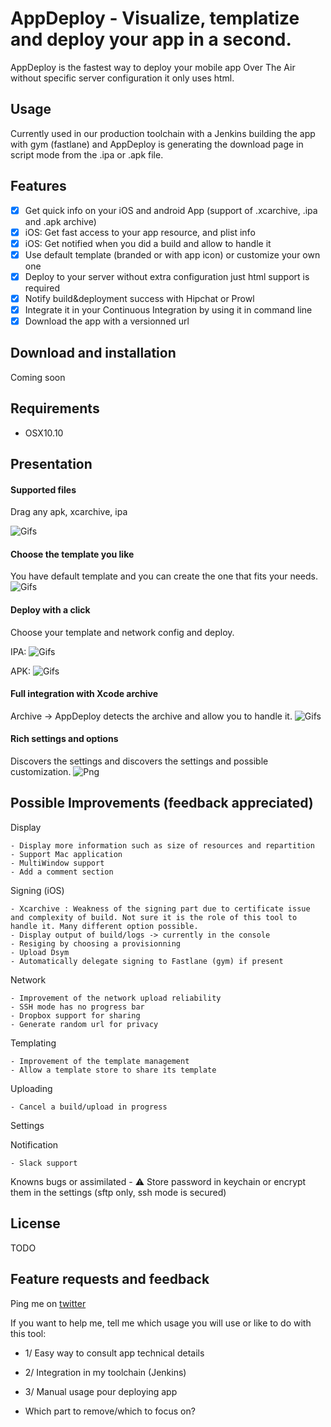 AppDeploy - Visualize, templatize and deploy your app in a second.
============

AppDeploy is the fastest way to deploy your mobile app Over The Air without specific server configuration it only uses html.

## Usage
Currently used in our production toolchain with a Jenkins building the app with gym (fastlane) and AppDeploy is generating the download page in script mode from the .ipa or .apk file.

## Features
- [x] Get quick info on your iOS and android App (support of .xcarchive, .ipa and .apk archive)
- [x] iOS: Get fast access to your app resource, and plist info
- [x] iOS: Get notified when you did a build and allow to handle it
- [x] Use default template (branded or with app icon) or customize your own one
- [x] Deploy to your server without extra configuration just html support is required
- [x] Notify build&deployment success with Hipchat or Prowl
- [x] Integrate it in your Continuous Integration by using it in command line
- [x] Download the app with a versionned url

## Download and installation
Coming soon

## Requirements
- OSX10.10

## Presentation

#### Supported files
Drag any apk, xcarchive, ipa

![Gifs](ReadmeData/SupportedFiles.gif)


#### Choose the template you like
You have default template and you can create the one that fits your needs.
![Gifs](ReadmeData/AnyTemplateYouWant.gif)


#### Deploy with a click
Choose your template and network config and deploy.

IPA:
![Gifs](ReadmeData/ipa.gif)

APK:
![Gifs](ReadmeData/apk.gif)


#### Full integration with Xcode archive
Archive -> AppDeploy detects the archive and allow you to handle it.
![Gifs](ReadmeData/FullWorkflow.gif)


#### Rich settings and options
Discovers the settings and discovers the settings and possible customization.
![Png](ReadmeData/SettingsTerminal.png)


## Possible Improvements (feedback appreciated)

Display

	- Display more information such as size of resources and repartition
	- Support Mac application
	- MultiWindow support
	- Add a comment section

Signing (iOS)

	- Xcarchive : Weakness of the signing part due to certificate issue and complexity of build. Not sure it is the role of this tool to handle it. Many different option possible.
	- Display output of build/logs -> currently in the console
	- Resiging by choosing a provisionning
	- Upload Dsym
	- Automatically delegate signing to Fastlane (gym) if present

Network

	- Improvement of the network upload reliability
	- SSH mode has no progress bar
	- Dropbox support for sharing
	- Generate random url for privacy

Templating

	- Improvement of the template management
	- Allow a template store to share its template

Uploading

	- Cancel a build/upload in progress

Settings


Notification

	- Slack support

Knowns bugs or assimilated
	- ⚠️ Store password in keychain or encrypt them in the settings (sftp only, ssh mode is secured)  


## License
TODO

## Feature requests and feedback
Ping me on [twitter](http://twitter.com/nlauquin)

If you want to help me, tell me which usage you will use or like to do with this tool:
- 1/ Easy way to consult app technical details
- 2/ Integration in my toolchain (Jenkins)
- 3/ Manual usage pour deploying app

- Which part to remove/which to focus on?
